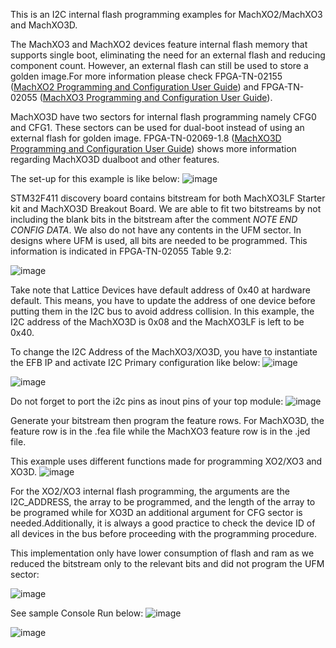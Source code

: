 This is an I2C internal flash programming examples for MachXO2/MachXO3 and MachXO3D.

The MachXO3 and MachXO2 devices feature internal flash memory that supports single boot, eliminating the need for an external flash and reducing component count. However, an external flash can still be used to store a golden image.For more information
please check FPGA-TN-02155 ([MachXO2 Programming and Configuration User Guide](https://www.latticesemi.com/view_document?document_id=39085)) and FPGA-TN-02055 ([MachXO3 Programming and Configuration User Guide](https://www.latticesemi.com/view_document?document_id=50123)).

MachXO3D have two sectors for internal flash programming namely CFG0 and CFG1. These sectors can be used for dual-boot instead of using an external flash for golden image. FPGA-TN-02069-1.8 ([MachXO3D Programming and Configuration User Guide](https://www.latticesemi.com/view_document?document_id=52591)) shows more information regarding MachXO3D dualboot and other features.

The set-up for this example is like below:
![image](https://github.com/user-attachments/assets/cca75baf-7aff-42cc-abe5-1f9a9c1d12f0)


STM32F411 discovery board contains bitstream for both MachXO3LF Starter kit and MachXO3D Breakout Board. We are able to fit two bitstreams by not including the blank bits in the bitstream after the comment *NOTE END CONFIG DATA*. We also do not have any contents in the UFM sector. In designs where UFM is used, all bits are needed to be programmed. This information is indicated in FPGA-TN-02055 Table 9.2:

![image](https://github.com/user-attachments/assets/e6fd72ea-ecd5-4e59-8079-ed1e5cad8806)

Take note that Lattice Devices have default address of 0x40 at hardware default. This means, you have to update the address of one device before putting them in the I2C bus to avoid address collision. In this example, the I2C address of the MachXO3D is 0x08 and the MachXO3LF is left to be 0x40.

To change the I2C Address of the MachXO3/XO3D, you have to instantiate the EFB IP and activate I2C Primary configuration like below:
![image](https://github.com/user-attachments/assets/ec9c6b31-0d91-42d3-b10a-e46baae17d1d)

![image](https://github.com/user-attachments/assets/e9699adf-33cb-4e73-b26f-cf659993d01f)

Do not forget to port the i2c pins as inout pins of your top module:
![image](https://github.com/user-attachments/assets/99871b34-12c0-428b-9b12-de67c4c9bd46)

Generate your bitstream then program the feature rows. For MachXO3D, the feature row is in the .fea file while the MachXO3 feature row is in the .jed file.

This example uses different functions made for programming XO2/XO3 and XO3D. 
![image](https://github.com/user-attachments/assets/969d937f-516a-4304-9b8b-d9a45235184f)


For the XO2/XO3 internal flash programming, the arguments are the I2C_ADDRESS, the array to be programmed, and the length of the array to be programed while for XO3D an additional argument for CFG sector is needed.Additionally, it is always a good practice to check the device ID of all devices in the bus before proceeding with the programming procedure.

This implementation only have lower consumption of flash and ram as we reduced the bitstream only to the relevant bits and did not program the UFM sector:

![image](https://github.com/user-attachments/assets/919adb5f-58e9-4c4e-bbc0-6c3a6b068584)

See sample Console Run below:
![image](https://github.com/user-attachments/assets/c3f6d29c-62bd-42ba-a20e-29f9063cf559)

![image](https://github.com/user-attachments/assets/cbca2fd6-553e-478c-8832-f076db1e4af5)


